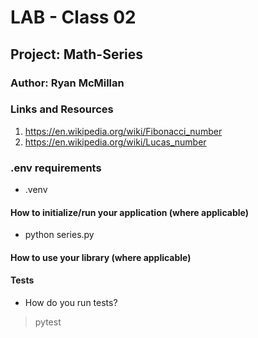 # LAB - Class 02
## Project: Math-Series

### Author: Ryan McMillan

### Links and Resources
1. https://en.wikipedia.org/wiki/Fibonacci_number
2. https://en.wikipedia.org/wiki/Lucas_number

### .env requirements
-  .venv

#### How to initialize/run your application (where applicable)
- python series.py


#### How to use your library (where applicable)
#### Tests
- How do you run tests?
> pytest